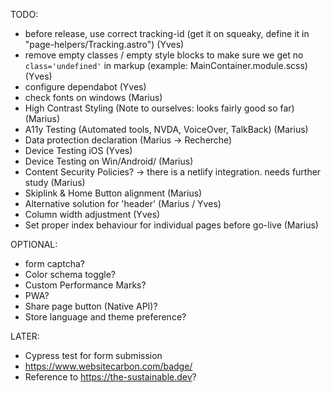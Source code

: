 TODO:
- before release, use correct tracking-id (get it on squeaky, define it in "page-helpers/Tracking.astro") (Yves)
- remove empty classes / empty style blocks to make sure we get no `class='undefined'` in markup (example: MainContainer.module.scss) (Yves)
- configure dependabot (Yves)
- check fonts on windows (Marius)
- High Contrast Styling (Note to ourselves: looks fairly good so far) (Marius)
- A11y Testing (Automated tools, NVDA, VoiceOver, TalkBack) (Marius)
- Data protection declaration (Marius -> Recherche)
- Device Testing iOS (Yves)
- Device Testing on Win/Android/ (Marius)
- Content Security Policies? -> there is a netlify integration. needs further study (Marius)
- Skiplink & Home Button alignment (Marius)
- Alternative solution for 'header' (Marius / Yves)
- Column width adjustment (Yves)
- Set proper index behaviour for individual pages before go-live (Marius)

OPTIONAL:
- form captcha?
- Color schema toggle?
- Custom Performance Marks?
- PWA?
- Share page button (Native API)?
- Store language and theme preference?

LATER:
- Cypress test for form submission 
- https://www.websitecarbon.com/badge/
- Reference to https://the-sustainable.dev?